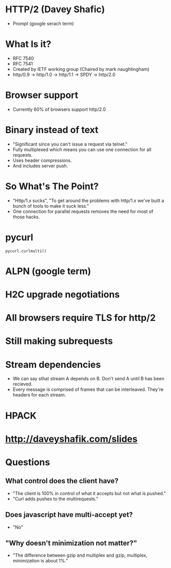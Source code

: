 # HTTP/2 (Davey Shafic)
* Prompt (google serach term)

# What Is it?
* RFC 7540
* RFC 7541
* Created by IETF working group (Chaired by mark naughtingham)
* http/0.9 -> http/1.0 -> http/1.1 -> SPDY -> http/2.0

# Browser support
* Currently 60% of browsers support http/2.0

# Binary instead of text
* "Significant since you can't issue a request via telnet."
* Fully multiplexed which means you can use one connection for all requests.
* Uses header compressions.
* And includes server push.

# So What's The Point?
* "Http/1.x sucks", "To get around the problems with http/1.x we've built a
bunch of tools to make it suck less."
* One connection for parallel requests removes the need for most of those hacks.

# pycurl

    pycurl.curlmulti()

# ALPN (google term)

# H2C upgrade negotiations

# All browsers require TLS for http/2

# Still making subrequests

# Stream dependencies
* We can say sthat stream A depends on B. Don't send A until B has been recieved.
* Every message is comprised of frames that can be interleaved. They're headers
for each stream.

# HPACK

# http://daveyshafik.com/slides

# Questions
## What control does the client have?
* "The client is 100% in control of what it accepts but not what is pushed."
* "Curl adds pushes to the multirequests."

## Does javascript have multi-accept yet?
* "No"

## "Why doesn't minimization not matter?"
* "The difference between gzip and multiplex and gzip, multiplex, minimization is about 1%."

